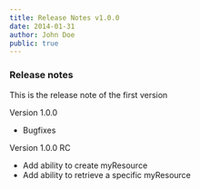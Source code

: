 ```yaml
---
title: Release Notes v1.0.0
date: 2014-01-31
author: John Doe
public: true
---
```


### Release notes

This is the release note of the first version

Version 1.0.0

- Bugfixes


Version 1.0.0 RC

- Add ability to create myResource
- Add ability to retrieve a specific myResource
